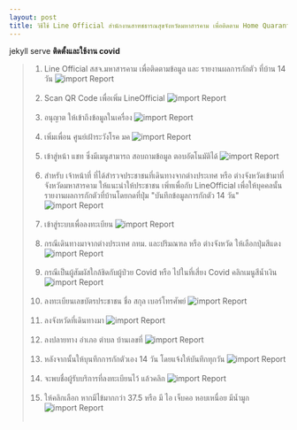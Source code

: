 ```yaml
---
layout: post
title: วิธีใช้ Line Official สำนักงานสาฑชธารณสุขจังหวัดมหาสารคาม เพื่อติดตาม Home Quarantine 
---
```

jekyll serve
**ติดตั้งและใช้งาน covid**
> 1. Line Official  สสจ.มหาสารคาม เพื่อติดตามข้อมูล และ รายงานผลการกักตัว ที่บ้าน  14 วัน
![import Report](/img/covid/1.jpg)<br><br>
> 2. Scan QR Code เพื่อเพิ่ม  LineOfficial
![import Report](/img/covid/2.png)<br><br>
> 3. อนุญาต ให้เข้าถึงข้อมูลในเครื่อง
![import Report](/img/covid/3.jpg)<br><br>
> 4. เพิ่มเพื่อน ศูนย์เฝ้าระวังโรค มค
![import Report](/img/covid/4.jpg)<br><br>
> 5. เข้าสู่หน้า แชท ซึ่งมีเมนูสามารถ สอบถามข้อมูล ตอบอัตโนมัติได้
![import Report](/img/covid/5.jpg)<br><br>
> 6. สำหรับ เจ้าหน้าที่ ที่ได้สำรวจประชาชนที่เดินทางจากต่างประเทศ หรือ ต่างจังหวัดเข้ามาที่จังหวัดมหาสารคาม ให้แนะนำให้ประชาชน เพิ่ทเพื่อกับ  LineOfficial เพื่อให้บุคคลนั้น
รายงานผลการกักตัวที่บ้านโดยกดที่ปุ่ม "บันทึกข้อมูลการกักตัว 14 วัน"
![import Report](/img/covid/6.jpg)<br><br>
> 7. เข้าสู่ระบบเพื่อลงทะเบียน 
![import Report](/img/covid/7.jpg)<br><br>
> 8. กรณีเดินทางมาจากต่างประเทศ กทม. และปริมณฑล หรือ ต่างจังหวัด ให้เลือกปุ่มสีแดง  
![import Report](/img/covid/8.jpg)<br><br>
> 9. กรณีเป็นผู้สัมผัสใกล้ชิดกับผู้ป่วย Covid หรือ ไปในที่เสี่ยง Covid คลิกเมนูสีน้ำเงิน 
![import Report](/img/covid/9.jpg)<br><br>
> 10. ลงทะเบียนเลขบัตรประชาชน ชื่อ สกุล เบอร์โทรศัพย์
![import Report](/img/covid/9.3.jpg)<br><br>
> 11. ลงจังหวัดที่เดินทางมา
![import Report](/img/covid/9.2.jpg)<br><br>
> 12. ลงปลายทาง อำเภอ ตำบล บ้านเลขที่
![import Report](/img/covid/9.1.jpg)<br><br>
> 13. หลังจากนั้นให้บุนทึกการกักตัวเอง 14 วัน โดยแจ้งให้บันทึกทุกวัน
![import Report](/img/covid/10.jpg)<br><br>
> 14. จะพบชื่อผู้รับบริการที่ลงทะเบียนไว้ แล้วคลิก
![import Report](/img/covid/11.jpg)<br><br>
> 15. ให้คลิกเลือก หากมีไข้มากกว่า 37.5 หรือ มี ไอ เจ็บคอ หอบเหนื่อย มีน้ำมูก
![import Report](/img/covid/12.jpg)<br><br>






